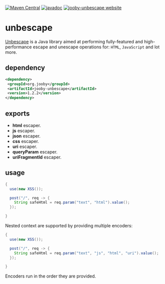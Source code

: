 [![Maven Central](https://maven-badges.herokuapp.com/maven-central/org.jooby/jooby-unbescape/badge.svg)](https://maven-badges.herokuapp.com/maven-central/org.jooby/jooby-unbescape)
[![javadoc](https://javadoc.io/badge/org.jooby/jooby-unbescape.svg)](https://javadoc.io/doc/org.jooby/jooby-unbescape/1.2.2)
[![jooby-unbescape website](https://img.shields.io/badge/jooby-unbescape-brightgreen.svg)](http://jooby.org/doc/unbescape)
# unbescape

<a href="https://github.com/unbescape/unbescape">Unbescape</a> is a Java library aimed at performing fully-featured and high-performance escape and unescape operations for: ```HTML```, ```JavaScript``` and lot more.

## dependency

```xml
<dependency>
 <groupId>org.jooby</groupId>
 <artifactId>jooby-unbescape</artifactId>
 <version>1.2.2</version>
</dependency>
```

## exports

* **html** escaper. 
* **js** escaper. 
* **json** escaper. 
* **css** escaper. 
* **uri** escaper. 
* **queryParam** escaper. 
* **uriFragmentId** escaper. 

## usage

```java
{
  use(new XSS());

  post("/", req -> {
    String safeHtml = req.param("text", "html").value();
  });

}
```

Nested context are supported by providing multiple encoders:

```java
{
  use(new XSS());

  post("/", req -> {
    String safeHtml = req.param("text", "js", "html", "uri").value();
  });

}
```

Encoders run in the order they are provided.
